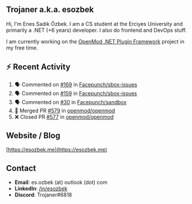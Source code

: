 ##  Trojaner a.k.a. esozbek
Hi, I'm Enes Sadık Özbek. I am a CS student at the Erciyes University and primarily a .NET (+6 years) developer. I also do frontend and DevOps stuff.

I am currently working on the [OpenMod .NET Plugin Framework](https://github.com/openmod/openmod) project in my free time. 

## :zap: Recent Activity

<!--START_SECTION:activity-->
1. 🗣 Commented on [#169](https://github.com/Facepunch/sbox-issues/issues/169) in [Facepunch/sbox-issues](https://github.com/Facepunch/sbox-issues)
2. 🗣 Commented on [#159](https://github.com/Facepunch/sbox-issues/issues/159) in [Facepunch/sbox-issues](https://github.com/Facepunch/sbox-issues)
3. 🗣 Commented on [#30](https://github.com/Facepunch/sandbox/issues/30) in [Facepunch/sandbox](https://github.com/Facepunch/sandbox)
4. 🎉 Merged PR [#579](https://github.com/openmod/openmod/pull/579) in [openmod/openmod](https://github.com/openmod/openmod)
5. ❌ Closed PR [#577](https://github.com/openmod/openmod/pull/577) in [openmod/openmod](https://github.com/openmod/openmod)
<!--END_SECTION:activity-->

## Website / Blog
[https://esozbek.me](https://esozbek.me)

## Contact
- **Email**: es.ozbek (at) outlook (dot) com
- **LinkedIn**: [/in/esozbek](https://linkedin.com/in/esozbek)
- **Discord**: Trojaner#6818
